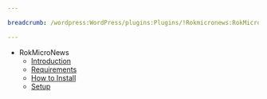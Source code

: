 ```yaml
---

breadcrumb: /wordpress:WordPress/plugins:Plugins/!Rokmicronews:RokMicroNews

---
```


* RokMicroNews
    * [Introduction]()
    * [Requirements](INDEX.md#requirements)
    * [How to Install](INDEX.md#how-to-install)
    * [Setup](rokmicronews_use.md)